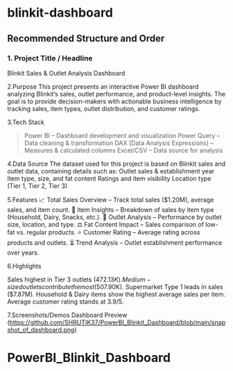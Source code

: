 # blinkit-dashboard
## Recommended Structure and Order
### 1.	Project Title / Headline

Blinkit Sales & Outlet Analysis Dashboard

2.Purpose
This project presents an interactive Power BI dashboard analyzing Blinkit’s sales, outlet performance, and product-level insights. The goal is to provide decision-makers with actionable business intelligence by tracking sales, item types, outlet distribution, and customer ratings.

3.Tech Stack
>Power BI – Dashboard development and visualization
>Power Query – Data cleaning & transformation
>DAX (Data Analysis Expressions) – Measures & calculated columns
>Excel/CSV – Data source for analysis

4.Data Source
The dataset used for this project is based on Blinkit sales and outlet data, containing details such as:
Outlet sales & establishment year
Item type, size, and fat content
Ratings and item visibility
Location type (Tier 1, Tier 2, Tier 3)

5.Features
📈 Total Sales Overview – Track total sales ($1.20M), average sales, and item count.
🛒 Item Insights – Breakdown of sales by item type (Household, Dairy, Snacks, etc.).
🏬 Outlet Analysis – Performance by outlet size, location, and type.
⚖️ Fat Content Impact – Sales comparison of low-fat vs. regular products.
⭐ Customer Rating – Average rating across products and outlets.
⏳ Trend Analysis – Outlet establishment performance over years.

6.Highlights

Sales highest in Tier 3 outlets ($472.13K).
Medium-sized outlets contribute the most ($507.90K).
Supermarket Type 1 leads in sales ($7.87M).
Household & Dairy items show the highest average sales per item.
Average customer rating stands at 3.9/5.

7.Screenshots/Demos
Dashboard Preview (https://github.com/SHRUTIK37/PowerBI_Blinkit_Dashboard/blob/main/snapshot_of_dashboard.png)


















# PowerBI_Blinkit_Dashboard
